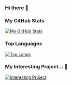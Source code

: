 ### Hi there 👋

### My GitHub Stats

[![My GitHub Stats](https://github-readme-stats.vercel.app/api?username=endlessarch&show_icons=true&hide_border=true&count_private=true&theme=tokyonight)](https://github.com/endlessarch)

### Top Languages

[![Top Langs](https://github-readme-stats.vercel.app/api/top-langs/?username=endlessarch&hide_langs_below=0.5&theme=tokyonight)](#)

### My Interesting Project... 👀

[![Interesting Project](https://github-readme-stats.vercel.app/api/pin/?username=endlessarch&repo=arch&theme=tokyonight)](https://github.com/endlessarch/arch)

<!--
**EndlessArch/EndlessArch** is a ✨ _special_ ✨ repository because its `README.md` (this file) appears on your GitHub profile.

Here are some ideas to get you started:

- 🔭 I’m currently working on ...
- 🌱 I’m currently learning ...
- 👯 I’m looking to collaborate on ...
- 🤔 I’m looking for help with ...
- 💬 Ask me about ...
- 📫 How to reach me: ...
- 😄 Pronouns: ...
- ⚡ Fun fact: ...
-->
